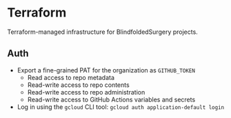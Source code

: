 # Terraform

Terraform-managed infrastructure for BlindfoldedSurgery projects.

## Auth

- Export a fine-grained PAT for the organization as `GITHUB_TOKEN`
  - Read access to repo metadata
  - Read-write access to repo contents
  - Read-write access to repo administration
  - Read-write access to GitHub Actions variables and secrets
- Log in using the `gcloud` CLI tool: `gcloud auth application-default login`
